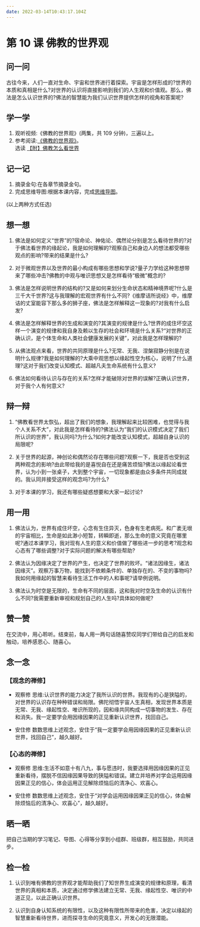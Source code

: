 ```yaml
---
date: 2022-03-14T10:43:17.104Z
---
```


# 第 10 课 佛教的世界观

## 问一问

古往今来，人们一直对生命、宇宙和世界进行着探索。宇宙是怎样形成的?世界的本质和真相是什么?对世界的认识将直接影响到我们的人生观和价值观。那么，佛法是怎么认识世界的?佛法的智慧能为我们认识世界提供怎样的视角和答案呢?

## 学一学

1. 观听视频:《佛教的世界观》(两集，共 109 分钟)，三遍以上。
2. 参考阅读:[《佛教的世界观》](text)。</br>
   选读 [【附】佛教怎么看世界](attachment-1)

## 记一记

1. 摘录金句:在各章节摘录金句。
2. 完成思维导图:根据本课内容，完成[思维导图](map)。

(以上两种方式任选)

## 想一想

1. 佛法是如何定义“世界”的?宿命论、神佑论、偶然论分别是怎么看待世界的?对于佛法看世界的缘起论，我是如何理解的?观察自己和身边人的想法都受哪些观点的影响?带来的结果是什么?

2. 对于微观世界以及世界的最小构成有哪些思想和学说?量子力学给这种思想带来了哪些冲击?佛教的中观与唯识思想又是怎样看待“极微”概念的?

3. 佛法是怎样说明世界的结构的?又是如何来划分生命状态和精神境界呢?什么是三千大千世界?这与我理解的宏观世界有什么不同?《维摩诘所说经》中，维摩诘的丈室能容下那么多的狮子座，佛法是怎样解释这一现象的?对我有什么启发?

4. 佛法是怎样解释世界的生成和演变的?其演变的规律是什么?世界的成住坏空这样一个演变的规律和我自身及赖以生存的社会和环境是什么关系?“对世界的正确认识，是个体生命和人类社会健康发展的关键”，对此我是怎样理解的?

5. 从佛法观点来看，世界的共同原理是什么?无常、无我、涅槃寂静分别是在说明什么规律?我是如何理解的?大乘中观思想以缘起性空为核心，说明了什么道理?这对于我们改变认知模式、超越凡夫生命系统有什么意义?

6. 佛法如何看待认识与存在的关系?怎样才能破除对世界的误解?正确认识世界，对于我个人有何意义?

## 辩一辩

1. “佛教看世界太恢弘，超出了我们的想象，我理解起来比较困难，也觉得与我个人关系不大”，对此我是怎样看待的?佛法认为“我们的认识模式决定了我们所认识的世界”，我认同吗?为什么?如何才能改变认知模式，超越自身认识的局限呢?

2. 关于世界的起源，神创论和偶然论存在哪些问题?观察一下，我是否也受到这两种观念的影响?由此带给我的是喜悦自在还是痛苦烦恼?佛法以缘起论看世界，认为小到一张桌子，大到整个宇宙，一切现象都是由众多条件共同成就的。我认同并接受这样的观念吗?为什么?

3. 对于本课的学习，我还有哪些疑惑想要和大家一起讨论?

## 用一用

1. 佛法认为，世界有成住坏空，心念有生住异灭，色身有生老病死。和广袤无垠的宇宙相比，生命是如此渺小短暂，转瞬即逝，那么生命的意义究竟在哪里呢?通过本课学习，我对现有人生的意义和价值做了哪些进一步的思考?观念和心态有了哪些调整?对于实际问题的解决有哪些帮助?

2. 佛法认为因缘决定了世界的产生，也决定了世界的败坏。“诸法因缘生，诸法因缘灭”。观察万事万物，能找到不依赖条件的、单独存在的、不变的事物吗?我如何用缘起的智慧来看待生活工作中的人和事呢?请举例说明。

3. 佛法认为时空是无限的，生命有不同的层面，这和我对时空及生命的认识有什么不同?我需要重新审视和规划自己的人生吗?具体如何做呢?

## 赞一赞

在交流中，用心聆听。结束前，每人用一两句话随喜赞叹同学们带给自己的启发和触动，培养感恩心、随喜心。

## 念一念

### 【观念的禅修】

- 观察修
  思维:认识世界的能力决定了我所认识的世界。我现有的心是狭隘的，对世界的认识存在种种错误和局限。佛陀彻悟宇宙人生真相，发现世界本质是无常、无我、缘起性空、唯识所现的，因和缘共同构成一切事物的发生、存在和消失。我一定要学会用因缘因果的正见重新认识世界，找回自己。

- 安住修
  数数思维上述观念，安住于“我一定要学会用因缘因果的正见重新认识世界，找回自己”，越久越好。

### 【心态的禅修】

- 观察修
  思维:生活不如意十有八九，事与愿违时，我要选择用因缘因果的正见重新看待，摆脱不信因缘因果导致的狭隘和错误。建立并培养对学会运用因缘因果正见的信心，体会运用正见解除烦恼后的清净心、欢喜心。

- 安住修
  数数思维上述观念，安住于“对学会运用因缘因果正见的信心，体会解除烦恼后的清净心、欢喜心”，越久越好。

## 晒一晒

把自己当期的学习笔记、导图、心得等分享到小组群、班级群，相互鼓励，共同进步。

## 检一检

1. 认识到唯有佛教的世界观才能帮助我们了知世界生成演变的规律和原理，看清世界的真相和本质，决定通过修学佛法建立无常、无我、缘起性空、唯识的中道正见，以此正确认识世界。

2. 认识到自身认知系统的有限性，以及这种有限性所带来的危害，决定以缘起的智慧重新看待世界，进而探寻生命的究竟意义，开发心的无限潜能。
